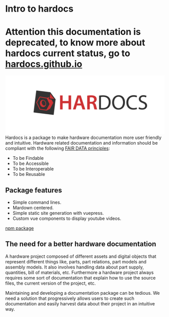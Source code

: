 # Intro to hardocs

# Attention this documentation is deprecated, to know more about hardocs current status, go to [hardocs.github.io](https://hardocs.github.io)

![banner](./images/hardocs-banner.png)
Hardocs is a package to make hardware documentation more user friendly and intuitive. Hardware related documentation and information should be compliant with the following [FAIR DATA principles](https://www.force11.org/group/fairgroup/fairprinciples):

- To be Findable
- To be Accessible
- To be Interoperable
- To be Reusable

## Package features

- Simple command lines.
- Mardown centered.
- Simple static site generation with vuepress.
- Custom vue components to display youtube videos.

[npm package](https://www.npmjs.com/package/hardocs)

## The need for a better hardware documentation

A hardware project composed of different assets and digital objects that represent different things like, parts, part relations, part models and assembly models. It also involves handling data about part supply, quantities, bill of materials, etc. Furthermore a hardware project always requires some sort of documentation that explain how to use the source files, the current version of the project, etc.

Maintaining and developing a documentation package can be tedious. We need a solution that progressively allows users to create such documentation and easily harvest data about their project in an intuitive way.
